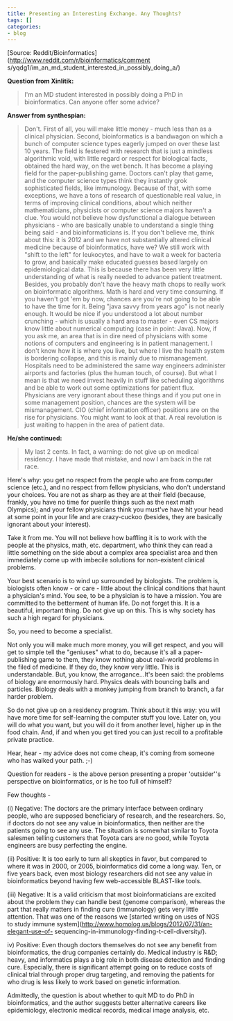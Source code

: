 ```yaml
---
title: Presenting an Interesting Exchange. Any Thoughts?
tags: []
categories:
- blog
---
```

[Source: Reddit/Bioinformatics](http://www.reddit.com/r/bioinformatics/comment
s/yqdg1/im_an_md_student_interested_in_possibly_doing_a/)
<!--more-->

**Question from Xinlitik:**

> I'm an MD student interested in possibly doing a PhD in bioinformatics. Can
anyone offer some advice?

**Answer from synthespian:**

> Don't. First of all, you will make little money - much less than as a
clinical physician. Second, bioinformatics is a bandwagon on which a bunch of
computer science types eagerly jumped on over these last 10 years. The field
is festered with research that is just a mindless algorithmic void, with
little regard or respect for biological facts, obtained the hard way, on the
wet bench. It has become a playing field for the paper-publishing game.
Doctors can't play that game, and the computer science types think they
instantly grok sophisticated fields, like immunology. Because of that, with
some exceptions, we have a tons of research of questionable real value, in
terms of improving clinical conditions, about which neither mathematicians,
physicists or computer science majors haven't a clue. You would not believe
how dysfunctional a dialogue between physicians - who are basically unable to
understand a single thing being said - and bioinformaticians is. If you don't
believe me, think about this: it is 2012 and we have not substantially altered
clinical medicine because of bioinformatics, have we? We still work with
"shift to the left" for leukocytes, and have to wait a week for bacteria to
grow, and basically make educated guesses based largely on epidemiological
data. This is because there has been very little understanding of what is
really needed to advance patient treatment. Besides, you probably don't have
the heavy math chops to really work on bioinformatic algorithms. Math is hard
and very time consuming. If you haven't got 'em by now, chances are you're not
going to be able to have the time for it. Being "java savvy from years ago" is
not nearly enough. It would be nice if you understood a lot about number
crunching - which is usually a hard area to master - even CS majors know
little about numerical computing (case in point: Java). Now, if you ask me, an
area that is in dire need of physicians with some notions of computers and
engineering is in patient management. I don't know how it is where you live,
but where I live the health system is bordering collapse, and this is mainly
due to mismanagement. Hospitals need to be administered the same way engineers
administer airports and factories (plus the human touch, of course). But what
I mean is that we need invest heavily in stuff like scheduling algorithms and
be able to work out some optimizations for patient flux. Physicians are very
ignorant about these things and if you put one in some management position,
chances are the system will be mismanagement. CIO (chief information officer)
positions are on the rise for physicians. You might want to look at that. A
real revolution is just waiting to happen in the area of patient data.

**He/she continued:**

> My last 2 cents. In fact, a warning: do not give up on medical residency. I
have made that mistake, and now I am back in the rat race.

Here's why: you get no respect from the people who are from computer science
(etc.), and no respect from fellow physicians, who don't understand your
choices. You are not as sharp as they are at their field (because, frankly,
you have no time for puerile things such as the next math Olympics); and your
fellow physicians think you must've have hit your head at some point in your
life and are crazy-cuckoo (besides, they are basically ignorant about your
interest).

Take it from me. You will not believe how baffling it is to work with the
people at the physics, math, etc. department, who think they can read a little
something on the side about a complex area specialist area and then
immediately come up with imbecile solutions for non-existent clinical
problems.

Your best scenario is to wind up surrounded by biologists. The problem is,
biologists often know - or care - little about the clinical conditions that
haunt a physician's mind. You see, to be a physician is to have a mission. You
are committed to the betterment of human life. Do not forget this. It is a
beautiful, important thing. Do not give up on this. This is why society has
such a high regard for physicians.

So, you need to become a specialist.

Not only you will make much more money, you will get respect, and you will get
to simple tell the "geniuses" what to do, because it's all a paper-publishing
game to them, they know nothing about real-world problems in the filed of
medicine. If they do, they know very little. This is understandable. But, you
know, the arrogance...It's been said: the problems of biology are enormously
hard. Physics deals with bouncing balls and particles. Biology deals with a
monkey jumping from branch to branch, a far harder problem.

So do not give up on a residency program. Think about it this way: you will
have more time for self-learning the computer stuff you love. Later on, you
will do what you want, but you will do it from another level, higher up in the
food chain. And, if and when you get tired you can just recoil to a profitable
private practice.

Hear, hear - my advice does not come cheap, it's coming from someone who has
walked your path. ;-)

Question for readers - is the above person presenting a proper 'outsider''s
perspective on bioinformatics, or is he too full of himself?

Few thoughts -

(i) Negative: The doctors are the primary interface between ordinary people,
who are supposed beneficiary of research, and the researchers. So, if doctors
do not see any value in bioinformatics, then neither are the patients going to
see any use. The situation is somewhat similar to Toyota salesmen telling
customers that Toyota cars are no good, while Toyota engineers are busy
perfecting the engine.

(ii) Positive: It is too early to turn all skeptics in favor, but compared to
where it was in 2000, or 2005, bioinformatics did come a long way. Ten, or
five years back, even most biology researchers did not see any value in
bioinformatics beyond having few web-accessible BLAST-like tools.

(iii) Negative: It is a valid criticism that most bioinformaticians are
excited about the problem they can handle best (genome comparison), whereas
the part that really matters in finding cure (immunology) gets very little
attention. That was one of the reasons we [started writing on uses of NGS to
study immune system](http://www.homolog.us/blogs/2012/07/31/an-elegant-use-of-
sequencing-in-immunology-finding-t-cell-diversity/).

iv) Positive: Even though doctors themselves do not see any benefit from
bioinformatics, the drug companies certainly do. Medical industry is R&D;
heavy, and informatics plays a big role in both disease detection and finding
cure. Especially, there is significant attempt going on to reduce costs of
clinical trial through proper drug targeting, and removing the patients for
who drug is less likely to work based on genetic information.

Admittedly, the question is about whether to quit MD to do PhD in
bioinformatics, and the author suggests better alternative careers like
epidemiology, electronic medical records, medical image analysis, etc.


